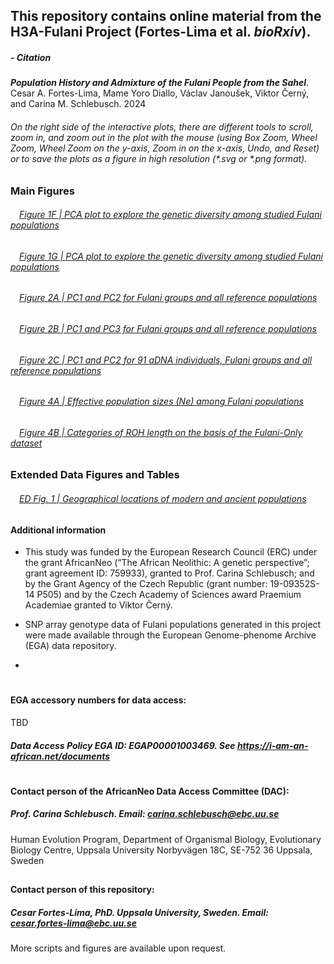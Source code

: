 ## This repository contains online material from the H3A-Fulani Project (Fortes-Lima et al. ***bioRxiv***).
####
##### - Citation
***Population History and Admixture of the Fulani People from the Sahel***.
Cesar A. Fortes-Lima, Mame Yoro Diallo, Václav Janoušek, Viktor Černý, and Carina M. Schlebusch. 2024

###### On the right side of the interactive plots, there are different tools to scroll, zoom in, and zoom out in the plot with the mouse (using Box Zoom, Wheel Zoom, Wheel Zoom on the y-axis, Zoom in on the x-axis, Undo, and Reset) or to save the plots as a figure in high resolution (*.svg or *.png format). 


### Main Figures
###### &emsp;[Figure 1F | PCA plot to explore the genetic diversity among studied Fulani populations](https://raw.githack.com/Schlebusch-lab/Sahel_study/main/01-Main_Figures/Main_Figure_1F.html)

###### &emsp;[Figure 1G | PCA plot to explore the genetic diversity among studied Fulani populations](https://raw.githack.com/Schlebusch-lab/Sahel_study/main/01-Main_Figures/Main_Figure_1G.html)

###### &emsp;[Figure 2A | PC1 and PC2 for Fulani groups and all reference populations](https://raw.githack.com/Schlebusch-lab/Sahel_study/main/01-Main_Figures/Main_Figure_2A.pdf)

###### &emsp;[Figure 2B | PC1 and PC3 for Fulani groups and all reference populations](https://raw.githack.com/Schlebusch-lab/Sahel_study/main/01-Main_Figures/Main_Figure_2B.pdf)

###### &emsp;[Figure 2C | PC1 and PC2 for 91 aDNA individuals, Fulani groups and all reference populations](https://raw.githack.com/Schlebusch-lab/Sahel_study/main/01-Main_Figures/Main_Figure_2C.pdf)

###### &emsp;[Figure 4A | Effective population sizes (Ne) among Fulani populations ](https://raw.githack.com/Schlebusch-lab/Expansion_of_BSP_peer-reviewed_article/main/00-Main_Fig.s/Fig_3.html)

###### &emsp;[Figure 4B | Categories of ROH length on the basis of the Fulani-Only dataset](https://raw.githack.com/Schlebusch-lab/Expansion_of_BSP_peer-reviewed_article/main/00-Main_Fig.s/Fig_4.pdf)


### Extended Data Figures and Tables

###### &emsp;[ED Fig. 1 | Geographical locations of modern and ancient populations](https://raw.githack.com/Schlebusch-lab/Expansion_of_BSP_peer-reviewed_article/main/00-ExtData/ED_Fig_1.html)


####
#### Additional information
- This study was funded by the European Research Council (ERC) under the grant AfricanNeo (“The African Neolithic: A genetic perspective”; grant agreement ID: 759933), granted to Prof. Carina Schlebusch; and by the Grant Agency of the Czech Republic (grant number: 19-09352S-14 P505) and by the Czech Academy of Sciences award Praemium Academiae granted to Viktor Černý.

- SNP array genotype data of Fulani populations generated in this project were made available through the European Genome-phenome Archive (EGA) data repository.
- 
#
#### EGA accessory numbers for data access:

TBD

##### Data Access Policy EGA ID: EGAP00001003469. See https://i-am-an-african.net/documents

#
#### Contact person of the AfricanNeo Data Access Committee (DAC):
##### Prof. Carina Schlebusch. Email: carina.schlebusch@ebc.uu.se
Human Evolution Program, Department of Organismal Biology, 
Evolutionary Biology Centre, Uppsala University
Norbyvägen 18C, SE-752 36 Uppsala, Sweden
##
#### Contact person of this repository:
##### Cesar Fortes-Lima, PhD. Uppsala University, Sweden. Email: cesar.fortes-lima@ebc.uu.se
More scripts and figures are available upon request.

